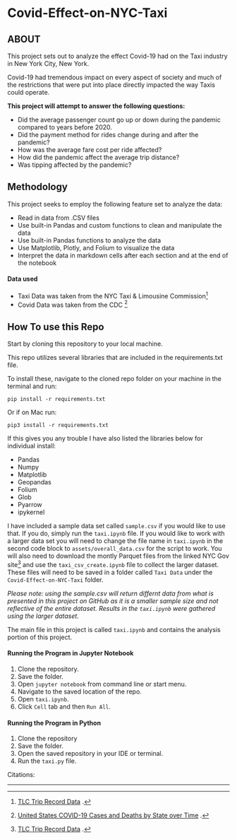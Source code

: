 # Covid-Effect-on-NYC-Taxi

## ABOUT

This project sets out to analyze the effect Covid-19 had on the Taxi industry in New York City, New York.

Covid-19 had tremendous impact on every aspect of society and much of the restrictions that were put into place directly impacted the way Taxis could operate.

**This project will attempt to answer the following questions:**

- Did the average passenger count go up or down during the pandemic compared to years before 2020.
- Did the payment method for rides change during and after the pandemic?
- How was the average fare cost per ride affected?
- How did the pandemic affect the average trip distance?
- Was tipping affected by the pandemic?

## Methodology

This project seeks to employ the following feature set to analyze the data:

- Read in data from .CSV files
- Use built-in Pandas and custom functions to clean and manipulate the data
- Use built-in Pandas functions to analyze the data
- Use Matplotlib, Plotly, and Folium to visualize the data
- Interpret the data in markdown cells after each section and at the end of the notebook

#### Data used

- Taxi Data was taken from the NYC Taxi & Limousine Commission[^1]
- Covid Data was taken from the CDC [^2]

## How To use this Repo

Start by cloning this repository to your local machine.

This repo utilizes several libraries that are included in the requirements.txt file.

To install these, navigate to the cloned repo folder on your machine in the terminal and run:

    pip install -r requirements.txt

Or if on Mac run:

    pip3 install -r requirements.txt

If this gives you any trouble I have also listed the libraries below for individual install:

- Pandas
- Numpy
- Matplotlib
- Geopandas
- Folium
- Glob
- Pyarrow
- ipykernel

I have included a sample data set called `sample.csv` if you would like to use that. If you do, simply run the `taxi.ipynb` file. If you would like to work with a larger data set you will need to change the file name in `taxi.ipynb` in the second code block to `assets/overall_data.csv` for the script to work. You will also need to download the montly Parquet files from the linked NYC Gov site[^1] and use the `taxi_csv_create.ipynb` file to collect the larger dataset. These files will need to be saved in a folder called `Taxi Data` under the `Covid-Effect-on-NYC-Taxi` folder.

_Please note: using the sample.csv will return differnt data from what is presented in this project on GitHub as it is a smaller sample size and not reflective of the entire dataset. Results in the `taxi.ipynb` were gathered using the larger dataset._

The main file in this project is called `taxi.ipynb` and contains the analysis portion of this project.

#### Running the Program in Jupyter Notebook

1. Clone the repository.
2. Save the folder.
3. Open `jupyter notebook` from command line or start menu.
4. Navigate to the saved location of the repo.
5. Open `taxi.ipynb`.
6. Click `Cell` tab and then `Run All`.

#### Running the Program in Python

1. Clone the repository
2. Save the folder.
3. Open the saved repository in your IDE or terminal.
4. Run the `taxi.py` file.

Citations:

[^1]:
    [TLC Trip Record Data](https://www.nyc.gov/site/tlc/about/tlc-trip-record-data.page)
    .

[^2]:
    [United States COVID-19 Cases and Deaths by State over Time](https://data.cdc.gov/Case-Surveillance/United-States-COVID-19-Cases-and-Deaths-by-State-o/9mfq-cb36)
    .

[^3]: [Covid-19 Timeline](https://www.cdc.gov/museum/timeline/covid19.html)

---
